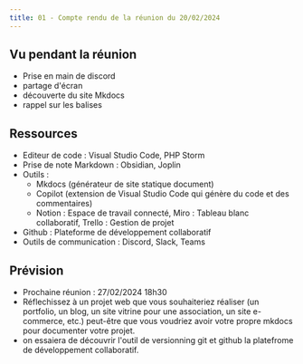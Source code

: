 ```yaml
---
title: 01 - Compte rendu de la réunion du 20/02/2024
---
```


## Vu pendant la réunion

- Prise en main de discord 
- partage d'écran
- découverte du site Mkdocs
- rappel sur les balises

## Ressources 

- Editeur de code : Visual Studio Code, PHP Storm
- Prise de note Markdown : Obsidian, Joplin
- Outils : 
  - Mkdocs (générateur de site statique document)
  - Copilot (extension de Visual Studio Code qui génère du code et des commentaires)
  - Notion : Espace de travail connecté, Miro : Tableau blanc collaboratif, Trello : Gestion de projet
- Github : Plateforme de développement collaboratif
- Outils de communication : Discord, Slack, Teams

## Prévision 

- Prochaine réunion : 27/02/2024 18h30
- Réflechissez à un projet web que vous souhaiteriez réaliser (un portfolio, un blog, un site vitrine pour une association, un site e-commerce, etc.)
peut-être que vous voudriez avoir votre propre mkdocs pour documenter votre projet.
- on essaiera de découvrir l'outil de versionning git et github la platefrome de développement collaboratif.